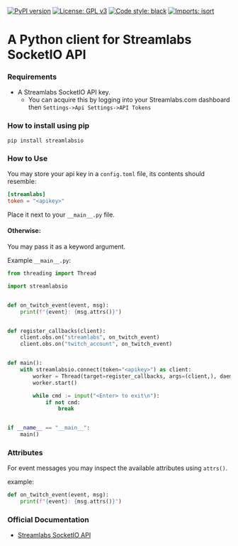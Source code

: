 [![PyPI version](https://badge.fury.io/py/streamlabsio.svg)](https://badge.fury.io/py/streamlabsio)
[![License: GPL v3](https://img.shields.io/badge/License-GPLv3-blue.svg)](https://github.com/onyx-and-iris/streamlabs-socketio-py/blob/main/LICENSE)
[![Code style: black](https://img.shields.io/badge/code%20style-black-000000.svg)](https://github.com/psf/black)
[![Imports: isort](https://img.shields.io/badge/%20imports-isort-%231674b1?style=flat&labelColor=ef8336)](https://pycqa.github.io/isort/)

# A Python client for Streamlabs SocketIO API

### Requirements

-   A Streamlabs SocketIO API key.
    -   You can acquire this by logging into your Streamlabs.com dashboard then `Settings->Api Settings->API Tokens`

### How to install using pip

```
pip install streamlabsio
```

### How to Use

You may store your api key in a `config.toml` file, its contents should resemble:

```toml
[streamlabs]
token = "<apikey>"
```

Place it next to your `__main__.py` file.

#### Otherwise:

You may pass it as a keyword argument.

Example `__main__.py`:

```python
from threading import Thread

import streamlabsio


def on_twitch_event(event, msg):
    print(f"{event}: {msg.attrs()}")


def register_callbacks(client):
    client.obs.on("streamlabs", on_twitch_event)
    client.obs.on("twitch_account", on_twitch_event)


def main():
    with streamlabsio.connect(token="<apikey>") as client:
        worker = Thread(target=register_callbacks, args=(client,), daemon=True)
        worker.start()

        while cmd := input("<Enter> to exit\n"):
            if not cmd:
                break


if __name__ == "__main__":
    main()
```

### Attributes

For event messages you may inspect the available attributes using `attrs()`.

example:

```python
def on_twitch_event(event, msg):
    print(f"{event}: {msg.attrs()}")
```

### Official Documentation

-   [Streamlabs SocketIO API](https://dev.streamlabs.com/docs/socket-api)
